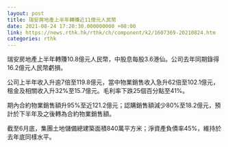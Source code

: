 ```yaml
---
layout: post
title: 瑞安房地產上半年轉賺近11億元人民幣
date: 2021-08-24 17:20:30.000000000 +08:00
link: https://news.rthk.hk/rthk/ch/component/k2/1607369-20210824.htm
categories: rthk
---
```


瑞安房地產上半年轉賺10.8億元人民幣，中股息每股3.6港仙。公司去年同期錄得16.2億元人民幣虧損。

公司上半年收入升逾7倍至119.8億元，當中物業銷售收入急升62倍至102.1億元，租金及相關收入升32%至15.7億元。毛利率下跌25個百分點至41%。

期內合約物業銷售額升95%至近121.2億元；認購銷售額減少80%至18.2億元，預計於下半年及之後轉為合約物業銷售額。

截至6月底，集團土地儲備總建築面積840萬平方米；淨資產負債率45%，維持於去年底同樣水平。
